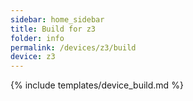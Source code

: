 ```yaml
---
sidebar: home_sidebar
title: Build for z3
folder: info
permalink: /devices/z3/build
device: z3
---
```

{% include templates/device_build.md %}
